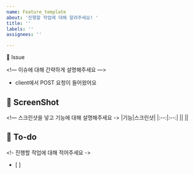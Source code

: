 ```yaml
---
name: Feature_template
about: '진행할 작업에 대해 알려주세요! '
title: ''
labels: ''
assignees: ''

---
```


📌 Issue

<!— 이슈에 대해 간략하게 설명해주세요 —> 
- client에서 POST 요청이 들어왔어요

## 📸 ScreenShot
<!— 스크린샷을 넣고 기능에 대해 설명해주세요 ->
|기능|스크린샷|
|:--:|:--:|
||<img src = "">
||<img src = "">

## 📝 To-do
<!- 진행할 작업에 대해 적어주세요 ->
- [ ]
